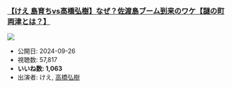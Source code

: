 ### [【けえ 島育ちvs高橋弘樹】なぜ？佐渡島ブーム到来のワケ【謎の町 両津とは？】](https://www.youtube.com/watch?v=el7pU-wbUuM)
[![](https://img.youtube.com/vi/el7pU-wbUuM/sddefault.jpg)](https://www.youtube.com/watch?v=el7pU-wbUuM)
-   公開日: 2024-09-26
-   視聴数: 57,817
-   **いいね数: 1,063**
-   出演者: けえ, [高橋弘樹](/rehacq_fan/people/高橋弘樹 "wikilink")
